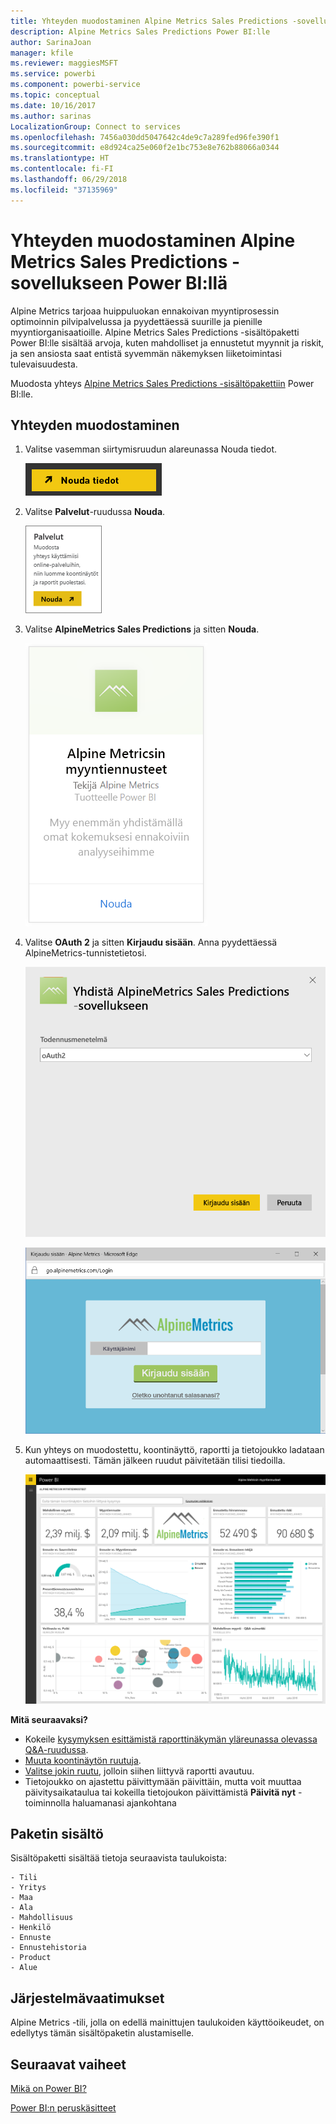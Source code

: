 ```yaml
---
title: Yhteyden muodostaminen Alpine Metrics Sales Predictions -sovellukseen Power BI:llä
description: Alpine Metrics Sales Predictions Power BI:lle
author: SarinaJoan
manager: kfile
ms.reviewer: maggiesMSFT
ms.service: powerbi
ms.component: powerbi-service
ms.topic: conceptual
ms.date: 10/16/2017
ms.author: sarinas
LocalizationGroup: Connect to services
ms.openlocfilehash: 7456a030dd5047642c4de9c7a289fed96fe390f1
ms.sourcegitcommit: e8d924ca25e060f2e1bc753e8e762b88066a0344
ms.translationtype: HT
ms.contentlocale: fi-FI
ms.lasthandoff: 06/29/2018
ms.locfileid: "37135969"
---
```

# <a name="connect-to-alpine-metrics-sales-predictions-with-power-bi"></a>Yhteyden muodostaminen Alpine Metrics Sales Predictions -sovellukseen Power BI:llä
Alpine Metrics tarjoaa huippuluokan ennakoivan myyntiprosessin optimoinnin pilvipalvelussa ja pyydettäessä suurille ja pienille myyntiorganisaatioille. Alpine Metrics Sales Predictions -sisältöpaketti Power BI:lle sisältää arvoja, kuten mahdolliset ja ennustetut myynnit ja riskit, ja sen ansiosta saat entistä syvemmän näkemyksen liiketoimintasi tulevaisuudesta. 

Muodosta yhteys [Alpine Metrics Sales Predictions -sisältöpakettiin](https://app.powerbi.com/getdata/services/alpine-metrics) Power BI:lle.

## <a name="how-to-connect"></a>Yhteyden muodostaminen
1. Valitse vasemman siirtymisruudun alareunassa Nouda tiedot.  
   
    ![](media/service-connect-to-alpine-metrics/getdata.png)
2. Valitse **Palvelut**-ruudussa **Nouda**.  
   
    ![](media/service-connect-to-alpine-metrics/services.png)
3. Valitse **AlpineMetrics Sales Predictions** ja sitten **Nouda**.  
   
    ![](media/service-connect-to-alpine-metrics/alpine.png)
4. Valitse **OAuth 2** ja sitten **Kirjaudu sisään**. Anna pyydettäessä AlpineMetrics-tunnistetietosi.
   
    ![](media/service-connect-to-alpine-metrics/creds.png)
   
    ![](media/service-connect-to-alpine-metrics/creds2.png)
5. Kun yhteys on muodostettu, koontinäyttö, raportti ja tietojoukko ladataan automaattisesti. Tämän jälkeen ruudut päivitetään tilisi tiedoilla.
   
    ![](media/service-connect-to-alpine-metrics/dashboard.png)

**Mitä seuraavaksi?**

* Kokeile [kysymyksen esittämistä raporttinäkymän yläreunassa olevassa Q&A-ruudussa](power-bi-q-and-a.md).
* [Muuta koontinäytön ruutuja](service-dashboard-edit-tile.md).
* [Valitse jokin ruutu](service-dashboard-tiles.md), jolloin siihen liittyvä raportti avautuu.
* Tietojoukko on ajastettu päivittymään päivittäin, mutta voit muuttaa päivitysaikataulua tai kokeilla tietojoukon päivittämistä **Päivitä nyt** -toiminnolla haluamanasi ajankohtana

## <a name="whats-included"></a>Paketin sisältö
Sisältöpaketti sisältää tietoja seuraavista taulukoista:  

    - Tili    
    - Yritys    
    - Maa    
    - Ala    
    - Mahdollisuus  
    - Henkilö  
    - Ennuste    
    - Ennustehistoria    
    - Product  
    - Alue    

## <a name="system-requirements"></a>Järjestelmävaatimukset
Alpine Metrics -tili, jolla on edellä mainittujen taulukoiden käyttöoikeudet, on edellytys tämän sisältöpaketin alustamiselle.

## <a name="next-steps"></a>Seuraavat vaiheet
[Mikä on Power BI?](power-bi-overview.md)

[Power BI:n peruskäsitteet](service-basic-concepts.md)

